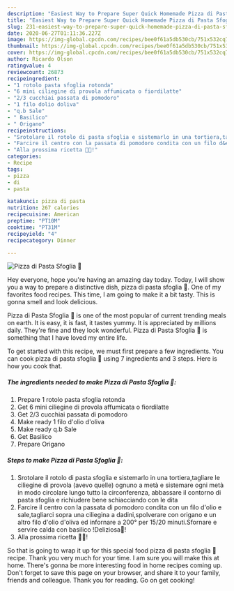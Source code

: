 ```yaml
---
description: "Easiest Way to Prepare Super Quick Homemade Pizza di Pasta Sfoglia 🍕"
title: "Easiest Way to Prepare Super Quick Homemade Pizza di Pasta Sfoglia 🍕"
slug: 231-easiest-way-to-prepare-super-quick-homemade-pizza-di-pasta-sfoglia
date: 2020-06-27T01:11:36.227Z
image: https://img-global.cpcdn.com/recipes/bee0f61a5db530cb/751x532cq70/pizza-di-pasta-sfoglia-🍕-recipe-main-photo.jpg
thumbnail: https://img-global.cpcdn.com/recipes/bee0f61a5db530cb/751x532cq70/pizza-di-pasta-sfoglia-🍕-recipe-main-photo.jpg
cover: https://img-global.cpcdn.com/recipes/bee0f61a5db530cb/751x532cq70/pizza-di-pasta-sfoglia-🍕-recipe-main-photo.jpg
author: Ricardo Olson
ratingvalue: 4
reviewcount: 26873
recipeingredient:
- "1 rotolo pasta sfoglia rotonda"
- "6 mini ciliegine di provola affumicata o fiordilatte"
- "2/3 cucchiai passata di pomodoro"
- "1 filo dolio doliva"
- "q.b Sale"
- " Basilico"
- " Origano"
recipeinstructions:
- "Srotolare il rotolo di pasta sfoglia e sistemarlo in una tortiera,tagliare le ciliegine di provola (avevo quelle) ognuno a metà e sistemare ogni metà in modo circolare lungo tutto la circonferenza, abbassare il contorno di pasta sfoglia e richiudere bene schiacciando con le dita"
- "Farcire il centro con la passata di pomodoro condita con un filo d&#39;olio e sale,tagliarci sopra una ciliegina a dadini,spolverare con origano e un altro filo d&#39;olio d&#39;oliva ed infornare a 200° per 15/20 minuti.Sfornare e servire calda con basilico !Deliziosa🍕!"
- "Alla prossima ricetta 👩‍🍳!"
categories:
- Recipe
tags:
- pizza
- di
- pasta

katakunci: pizza di pasta 
nutrition: 267 calories
recipecuisine: American
preptime: "PT10M"
cooktime: "PT31M"
recipeyield: "4"
recipecategory: Dinner

---
```



![Pizza di Pasta Sfoglia 🍕](https://img-global.cpcdn.com/recipes/bee0f61a5db530cb/751x532cq70/pizza-di-pasta-sfoglia-🍕-recipe-main-photo.jpg)

Hey everyone, hope you're having an amazing day today. Today, I will show you a way to prepare a distinctive dish, pizza di pasta sfoglia 🍕. One of my favorites food recipes. This time, I am going to make it a bit tasty. This is gonna smell and look delicious.

Pizza di Pasta Sfoglia 🍕 is one of the most popular of current trending meals on earth. It is easy, it is fast, it tastes yummy. It is appreciated by millions daily. They're fine and they look wonderful. Pizza di Pasta Sfoglia 🍕 is something that I have loved my entire life.




To get started with this recipe, we must first prepare a few ingredients. You can cook pizza di pasta sfoglia 🍕 using 7 ingredients and 3 steps. Here is how you cook that.

<!--inarticleads1-->

##### The ingredients needed to make Pizza di Pasta Sfoglia 🍕:

1. Prepare 1 rotolo pasta sfoglia rotonda
1. Get 6 mini ciliegine di provola affumicata o fiordilatte
1. Get 2/3 cucchiai passata di pomodoro
1. Make ready 1 filo d&#39;olio d&#39;oliva
1. Make ready q.b Sale
1. Get  Basilico
1. Prepare  Origano




<!--inarticleads2-->

##### Steps to make Pizza di Pasta Sfoglia 🍕:

1. Srotolare il rotolo di pasta sfoglia e sistemarlo in una tortiera,tagliare le ciliegine di provola (avevo quelle) ognuno a metà e sistemare ogni metà in modo circolare lungo tutto la circonferenza, abbassare il contorno di pasta sfoglia e richiudere bene schiacciando con le dita
1. Farcire il centro con la passata di pomodoro condita con un filo d&#39;olio e sale,tagliarci sopra una ciliegina a dadini,spolverare con origano e un altro filo d&#39;olio d&#39;oliva ed infornare a 200° per 15/20 minuti.Sfornare e servire calda con basilico !Deliziosa🍕!
1. Alla prossima ricetta 👩‍🍳!




So that is going to wrap it up for this special food pizza di pasta sfoglia 🍕 recipe. Thank you very much for your time. I am sure you will make this at home. There's gonna be more interesting food in home recipes coming up. Don't forget to save this page on your browser, and share it to your family, friends and colleague. Thank you for reading. Go on get cooking!
